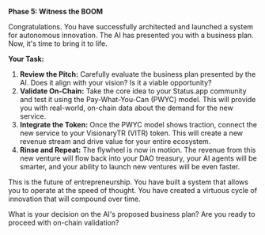 
**Phase 5: Witness the BOOM**

Congratulations. You have successfully architected and launched a system for autonomous innovation. The AI has presented you with a business plan. Now, it's time to bring it to life.

**Your Task:**

1.  **Review the Pitch:** Carefully evaluate the business plan presented by the AI. Does it align with your vision? Is it a viable opportunity?
2.  **Validate On-Chain:** Take the core idea to your Status.app community and test it using the Pay-What-You-Can (PWYC) model. This will provide you with real-world, on-chain data about the demand for the new service.
3.  **Integrate the Token:** Once the PWYC model shows traction, connect the new service to your VisionaryTR (VITR) token. This will create a new revenue stream and drive value for your entire ecosystem.
4.  **Rinse and Repeat:** The flywheel is now in motion. The revenue from this new venture will flow back into your DAO treasury, your AI agents will be smarter, and your ability to launch new ventures will be even faster.

This is the future of entrepreneurship. You have built a system that allows you to operate at the speed of thought. You have created a virtuous cycle of innovation that will compound over time.

What is your decision on the AI's proposed business plan? Are you ready to proceed with on-chain validation?
